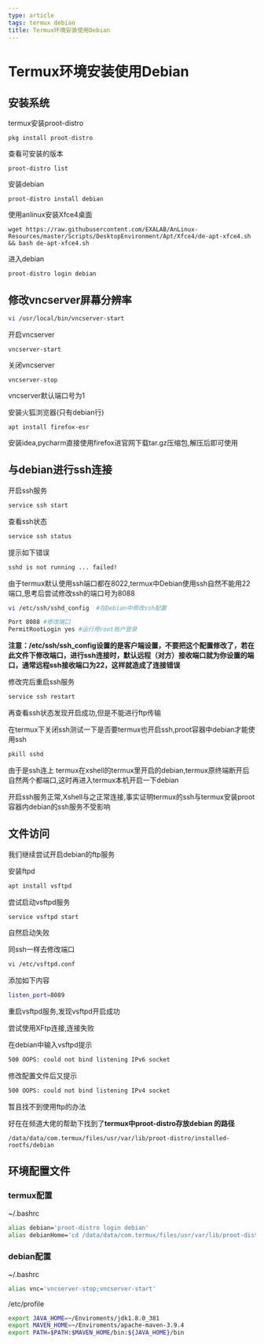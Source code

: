 ```yaml
---
type: article
tags: termux debian
title: Termux环境安装使用Debian
---
```


# Termux环境安装使用Debian

## 安装系统

termux安装proot-distro

```
pkg install proot-distro
```

查看可安装的版本

``` 
proot-distro list
```

安装debian

```
proot-distro install debian
```

使用anlinux安装Xfce4桌面

```
wget https://raw.githubusercontent.com/EXALAB/AnLinux-Resources/master/Scripts/DesktopEnvironment/Apt/Xfce4/de-apt-xfce4.sh && bash de-apt-xfce4.sh
```

进入debian

```
proot-distro login debian
```

## 修改vncserver屏幕分辨率

```bash
vi /usr/local/bin/vncserver-start
```

开启vncserver

```
vncserver-start
```

关闭vncserver

```
vncserver-stop
```

vncserver默认端口号为1

安装火狐浏览器(只有debian行)

```
apt install firefox-esr
```

安装idea,pycharm直接使用firefox进官网下载tar.gz压缩包,解压后即可使用



## 与debian进行ssh连接



开启ssh服务

```bash
service ssh start
```

查看ssh状态

```bash
service ssh status
```

提示如下错误

```bash
sshd is not running ... failed!
```

由于termux默认使用ssh端口都在8022,termux中Debian使用ssh自然不能用22端口,思考后尝试修改ssh的端口号为8088

```bash
vi /etc/ssh/sshd_config  #在Debian中修改ssh配置
```

```bash
Port 8088 #修改端口
PermitRootLogin yes #运行用root账户登录
```

**注意：/etc/ssh/ssh_config设置的是客户端设置，不要把这个配置修改了，若在此文件下修改端口，进行ssh连接时，默认远程（对方）接收端口就为你设置的端口，通常远程ssh接收端口为22，这样就造成了连接错误**

修改完后重启ssh服务

```bash
service ssh restart
```

再查看ssh状态发现开启成功,但是不能进行ftp传输

在termux下关闭ssh测试一下是否要termux也开启ssh,proot容器中debian才能使用ssh

```bash
pkill sshd
```

由于是ssh连上 termux在xshell的termux里开启的debian,termux原终端断开后自然两个都端口,这时再进入termux本机开启一下debian

开启ssh服务正常,Xshell与之正常连接,事实证明termux的ssh与termux安装proot容器内debian的ssh服务不受影响

## 文件访问

我们继续尝试开启debian的ftp服务

安装ftpd

```bash
apt install vsftpd
```

尝试启动vsftpd服务

```bash
service vsftpd start
```

自然启动失败

同ssh一样去修改端口

```bash
vi /etc/vsftpd.conf
```

添加如下内容

```bash
listen_port=8089
```

重启vsftpd服务,发现vsftpd开启成功

尝试使用XFtp连接,连接失败

在debian中输入vsftpd提示

```bash
500 OOPS: could not bind listening IPv6 socket
```

修改配置文件后又提示

```bash
500 OOPS: could not bind listening IPv4 socket
```

暂且找不到使用ftp的办法

好在在频道大佬的帮助下找到了**termux中proot-distro存放debian 的路径**

```shell
/data/data/com.termux/files/usr/var/lib/proot-distro/installed-rootfs/debian
```

## 环境配置文件

### termux配置

~/.bashrc

```bash
alias debian='proot-distro login debian'
alias debianHome='cd /data/data/com.termux/files/usr/var/lib/proot-distro/installed-rootfs/debian'
```

### debian配置

~/.bashrc

```bash
alias vnc='vncserver-stop;vncserver-start'
```

/etc/profile

```bash
export JAVA_HOME=~/Enviroments/jdk1.8.0_381
export MAVEN_HOME=~/Enviroments/apache-maven-3.9.4
export PATH=$PATH:$MAVEN_HOME/bin:${JAVA_HOME}/bin
```

